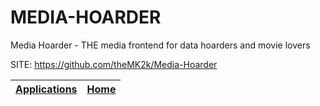 # MEDIA-HOARDER

 Media Hoarder - THE media frontend for data hoarders and movie lovers

 SITE: https://github.com/theMK2k/Media-Hoarder

 | [Applications](https://portable-linux-apps.github.io/apps.html) | [Home](https://portable-linux-apps.github.io)
 | --- | --- |
